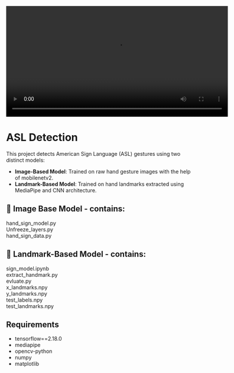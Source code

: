   <video width="600" controls>
  <source src="/ASL_DETECTION.mp4" type="video/mp4">
  Your browser does not support the video tag.
  </video>

  <h1>ASL Detection</h1>
  <p>This project detects American Sign Language (ASL) gestures using two distinct models:</p>
  <ul>
    <li><strong>Image-Based Model</strong>: Trained on raw hand gesture images with the help of mobilenetv2.</li>
    <li><strong>Landmark-Based Model</strong>: Trained on hand landmarks extracted using MediaPipe and CNN architecture.</li>
  </ul>
  
  <h2>📁 Image Base Model - contains:</h2>
  <div>hand_sign_model.py</div>
  <div>Unfreeze_layers.py</div>
  <div>hand_sign_data.py</div>
  
  <h2>📁 Landmark-Based Model - contains:</h2>
  <div>sign_model.ipynb</div>
  <div>extract_handmark.py</div>
  <div>evluate.py</div>
  <div>x_landmarks.npy</div>
  <div>y_landmarks.npy</div>
  <div>test_labels.npy</div>
  <div>test_landmarks.npy</div>

  <h2>Requirements</h2>
  <ul>
    <li>tensorflow==2.18.0</li>
    <li>mediapipe</li>
    <li>opencv-python</li>
    <li>numpy</li>
    <li>matplotlib</li>
  </ul>
